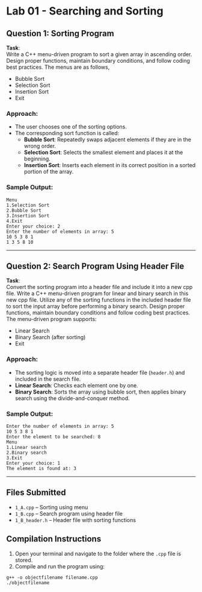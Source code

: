 # Lab 01 - Searching and Sorting

## Question 1: Sorting Program

**Task**:  
Write a C++ menu-driven program to sort a given array in ascending order. Design proper functions, maintain boundary conditions, and follow coding best practices. The menus are as follows,
- Bubble Sort
- Selection Sort
- Insertion Sort
- Exit

### Approach:
- The user chooses one of the sorting options.
- The corresponding sort function is called:
  - **Bubble Sort**: Repeatedly swaps adjacent elements if they are in the wrong order.
  - **Selection Sort**: Selects the smallest element and places it at the beginning.
  - **Insertion Sort**: Inserts each element in its correct position in a sorted portion of the array.

### Sample Output:
```
Menu
1.Selection Sort
2.Bubble Sort
3.Insertion Sort
4.Exit
Enter your choice: 2
Enter the number of elements in array: 5
10 5 3 8 1
1 3 5 8 10 
```

---

## Question 2: Search Program Using Header File

**Task**:  
 Convert the sorting program into a header file and include it into a new cpp file. Write a C++ menu-driven program for linear and binary search in this new cpp file. Utilize any of the sorting functions in the included header file to sort the input array before performing a binary search. Design proper functions, maintain boundary conditions and follow coding best practices. The menu-driven program supports:
- Linear Search
- Binary Search (after sorting)
- Exit

### Approach:
- The sorting logic is moved into a separate header file (`header.h`) and included in the search file.
- **Linear Search**: Checks each element one by one.
- **Binary Search**: Sorts the array using bubble sort, then applies binary search using the divide-and-conquer method.

### Sample Output:
```
Enter the number of elements in array: 5
10 5 3 8 1
Enter the element to be searched: 8
Menu
1.Linear search
2.Binary search
3.Exit
Enter your choice: 1
The element is found at: 3
```

---

## Files Submitted

- `1_A.cpp` – Sorting using menu
- `1_B.cpp` – Search program using header file
- `1_B_header.h` – Header file with sorting functions

## Compilation Instructions

1. Open your terminal and navigate to the folder where the `.cpp` file is stored.
2. Compile and run the program using:

```
g++ -o objectfilename filename.cpp
./objectfilename
```

